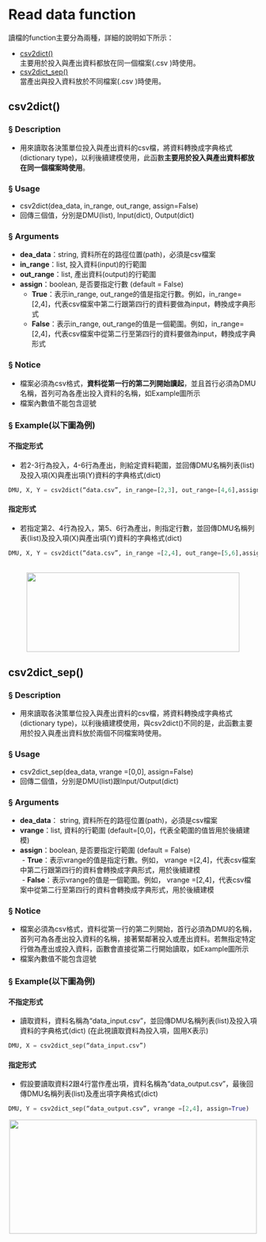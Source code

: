 # Read data function

讀檔的function主要分為兩種，詳細的說明如下所示：
* [csv2dict()](#csv2dict()) <br>
主要用於投入與產出資料都放在同一個檔案(.csv )時使用。
* [csv2dict_sep()](#csv2dict_sep()) <br>
當產出與投入資料放於不同檔案(.csv )時使用。

## csv2dict()
### § Description
- 用來讀取各決策單位投入與產出資料的csv檔，將資料轉換成字典格式(dictionary type)，以利後續建模使用，此函數**主要用於投入與產出資料都放在同一個檔案時使用**。

### § Usage
- csv2dict(dea_data, in_range, out_range, assign=False)
- 回傳三個值，分別是DMU(list), Input(dict), Output(dict)

### § Arguments
- **dea_data**：string, 資料所在的路徑位置(path)，必須是csv檔案
- **in_range**：list, 投入資料(input)的行範圍
- **out_range**：list, 產出資料(output)的行範圍
- **assign**：boolean, 是否要指定行數 (default = False) <br>
  - **True**：表示in_range, out_range的值是指定行數。例如，in_range=[2,4]，代表csv檔案中第二行跟第四行的資料要做為input，轉換成字典形式
  - **False**：表示in_range, out_range的值是一個範圍。例如，in_range=[2,4]，代表csv檔案中從第二行至第四行的資料要做為input，轉換成字典形式

### § Notice
- 檔案必須為csv格式，**資料從第一行的第二列開始讀起**，並且首行必須為DMU名稱，首列可為各產出投入資料的名稱，如Example圖所示
- 檔案內數值不能包含逗號
### § Example(以下圖為例)
#### 不指定形式
- 若2-3行為投入，4-6行為產出，則給定資料範圍，並回傳DMU名稱列表(list)及投入項(X)與產出項(Y)資料的字典格式(dict)
```python
DMU, X, Y = csv2dict(“data.csv”, in_range=[2,3], out_range=[4,6],assign=False)
```
#### 指定形式
- 若指定第2、4行為投入，第5、6行為產出，則指定行數，並回傳DMU名稱列表(list)及投入項(X)與產出項(Y)資料的字典格式(dict)
```python
DMU, X, Y = csv2dict(“data.csv”, in_range =[2,4], out_range=[5,6],assign=True)
```
<br>

<div align=center>
<img src="https://github.com/wurmen/DEA/blob/master/Functions/picture/csv2dict_data_example.gif" width="430" height="160">
</div>



##  <h2 id="csv2dict_sep()">csv2dict_sep()</h2>
### § Description
- 用來讀取各決策單位投入與產出資料的csv檔，將資料轉換成字典格式(dictionary type)，以利後續建模使用，與csv2dict()不同的是，此函數主要用於投入與產出資料放於兩個不同檔案時使用。

### § Usage
- csv2dict_sep(dea_data, vrange =[0,0], assign=False)
- 回傳二個值，分別是DMU(list)跟Input/Output(dict)

### § Arguments
- **dea_data**： string, 資料所在的路徑位置(path)，必須是csv檔案
- **vrange**：list, 資料的行範圍 (default=[0,0]，代表全範圍的值皆用於後續建模)
- **assign**：boolean, 是否要指定行範圍 (default = False)<br>
  - **True**：表示vrange的值是指定行數。例如， vrange =[2,4]，代表csv檔案中第二行跟第四行的資料會轉換成字典形式，用於後續建模<br>
  - **False**：表示vrange的值是一個範圍。例如， vrange =[2,4]，代表csv檔案中從第二行至第四行的資料會轉換成字典形式，用於後續建模<br>

### § Notice
- 檔案必須為csv格式，資料從第一行的第二列開始，首行必須為DMU的名稱，首列可為各產出投入資料的名稱，接著緊鄰著投入或產出資料。若無指定特定行做為產出或投入資料，函數會直接從第二行開始讀取，如Example圖所示
- 檔案內數值不能包含逗號
### § Example(以下圖為例)
#### 不指定形式
- 讀取資料，資料名稱為“data_input.csv”，並回傳DMU名稱列表(list)及投入項資料的字典格式(dict)  (在此視讀取資料為投入項，固用X表示)
```python
DMU, X = csv2dict_sep(“data_input.csv”)
```
#### 指定形式
- 假設要讀取資料2跟4行當作產出項，資料名稱為“data_output.csv”，最後回傳DMU名稱列表(list)及產出項字典格式(dict)
```python
DMU, Y = csv2dict_sep(“data_output.csv”, vrange =[2,4], assign=True)
```
<div align=center>
<img src="https://github.com/wurmen/DEA/blob/master/Functions/picture/csv2dictsep_inoutputdata_example.gif" width="500" height="230">
</div>
